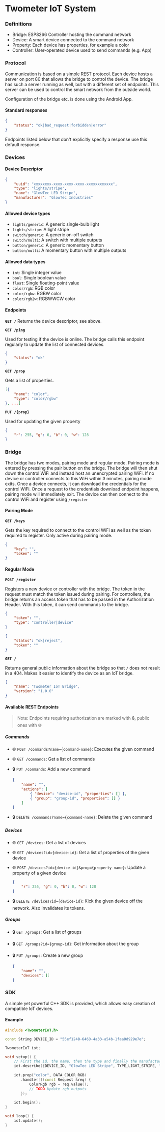 # Twometer IoT System

### Definitions

- Bridge: ESP8266 Controller hosting the command network
- Device: A smart device connected to the command network
- Property: Each device has properties, for example a color
- Controller: User-operated device used to send commands (e.g. App)



### Protocol

Communication is based on a simple REST protocol. Each device hosts a server on port 80 that allows the bridge to control the device. The bridge has such a server running as well, but with a different set of endpoints. This server can be used to control the smart network from the outside world.

Configuration of the bridge etc. is done using the Android App.

#### Standard responses

```json
{
    "status": "ok|bad_request|forbidden|error"
}
```

Endpoints listed below that don't explicitly specify a response use this default response.



### Devices

#### Device Descriptor

```json
{
    "uuid": "xxxxxxxx-xxxx-xxxx-xxxx-xxxxxxxxxxxx",
    "type": "lights/stripe",
    "name": "GlowTec LED Stripe",
    "manufacturer": "GlowTec Industries"
}
```

#### Allowed device types

- `lights/generic`: A generic single-bulb light
- `lights/stripe`: A light stripe
- `switch/generic`: A generic on-off switch
- `switch/multi`: A switch with multiple outputs
- `button/generic`: A generic momentary button
- `button/multi`: A momentary button with multiple outputs

#### Allowed data types

- `int`: Single integer value
- `bool`: Single boolean value
- `float`: Single floating-point value
- `color/rgb`: RGB color
- `color/rgbw`: RGBW color
- `color/rgb2w`: RGBWWCW color

#### Endpoints

**`GET /`**
Returns the device descriptor, see above.



**`GET /ping`**

Used for testing if the device is online. The bridge calls this endpoint regularly to update the list of connected devices.

```json
{
    "status": "ok"
}
```



**`GET /prop`**

Gets a list of properties.

```json
[{
	"name": "color",
	"type": "color/rgbw"
}, ...] 
```



**`PUT /{prop}`**

Used for updating the given property

```json
{
    "r": 255, "g": 0, "b": 0, "w": 128
}
```



### Bridge

The bridge has two modes, pairing mode and regular mode. Pairing mode is entered by pressing the pair button on the bridge. The bridge will then shut down the control WiFi and instead host an unencrypted pairing WiFi. If no device or controller connects to this WiFi within 3 minutes, pairing mode exits. Once a device connects, it can download the credentials for the control WiFi. Once a request to the credentials download endpoint happens, pairing mode will immediately exit. The device can then connect to the control WiFi and register using `/register`

#### Pairing Mode

**`GET /keys`**

Gets the key required to connect to the control WiFi as well as the token required to register. Only active during pairing mode.

```json
{
    "key": "",
    "token": ""
}
```

#### Regular Mode

**`POST /register`**

Registers a new device or controller with the bridge. The token in the request must match the token issued during pairing. For controllers, the bridge returns an access token that has to be passed in the Authorization Header. With this token, it can send commands to the bridge.

```json
{
    "token": "",
    "type": "controller|device"
}
```

```json
{
    "status": "ok|reject",
    "token": ""
}
```



**`GET /`**

Returns general public information about the bridge so that `/` does not result in a 404. Makes it easier to identify the device as an IoT bridge.

```json
{
    "name": "Twometer IoT Bridge",
    "version": "1.0.0"
}
```



#### Available REST Endpoints

> Note: Endpoints requiring authorization are marked with 🔒, public ones with 🌐

##### Commands

- 🌐 `POST /commands?name={command-name}`: Executes the given command

- 🌐 `GET /commands`: Get a list of commands

- 🔒 `PUT /commands`: Add a new command

  ```json
  {
      "name": "",
      "actions": [
          { "device": "device-id", "properties": [] },
          { "group": "group-id", "properties": [] }
      ]
  }
  ```

- 🔒 `DELETE /commands?name={command-name}`: Delete the given command



##### Devices

- 🌐 `GET /devices`: Get a list of devices

- 🌐 `GET /devices?id={device-id}`: Get a list of properties of the given device

- 🌐 `POST /devices?id={device-id}&prop={property-name}`: Update a property of a given device

  ```json
  {
      "r": 255, "g": 0, "b": 0, "w": 128
  }
  ```

- 🔒 `DELETE /devices?id={device-id}`: Kick the given device off the network. Also invalidates its tokens.



##### Groups

- 🔒 `GET /groups`: Get a list of groups

- 🔒 `GET /groups?id={group-id}`: Get information about the group

- 🔒 `PUT /groups`: Create a new group

  ```json
  {
      "name": "",
      "devices": []
  }
  ```



### SDK
A simple yet powerful C++ SDK is provided, which allows easy creation of compatible IoT devices.



#### Example

```cpp
#include <TwometerIoT.h>

const String DEVICE_ID = "55ef1248-6460-4a33-a54b-1faa0d929e7e";

TwometerIoT iot;

void setup() {
    // First the id, the name, then the type and finally the manufacturer
    iot.describe({DEVICE_ID, "GlowTec LED Stripe", TYPE_LIGHT_STRIPE, "GlowTec Industries"});
    
    iot.prop("color", DATA_COLOR_RGB)
       .handle([](const Request &req) {
           ColorRgb rgb = req.value();          
           // TODO Update rgb outputs
       });
        
    iot.begin();
}

void loop() {
    iot.update();
}
```

